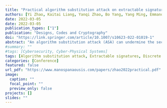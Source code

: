 ```yaml
---
title: "Practical algorithm substitution attack on extractable signatures"
authors: [Yi Zhao, Kaitai Liang, Yanqi Zhao, Bo Yang, Yang Ming, Emmanouil Panaousis]
date: 2022-03-05
date: 2022-03-05
publication_types: ["1"]
publication: "Designs, Codes and Cryptography"
doi: "https://link.springer.com/article/10.1007/s10623-022-01019-1"
abstract: "An algorithm substitution attack (ASA) can undermine the security of cryptographic primitives by subverting the original implementation. An ASA succeeds when it extracts secrets without being detected. To launch an ASA on signature schemes, existing studies often needed to collect signatures with successive indices to extract the signing key. However, collection with successive indices requires uninterrupted surveillance of the communication channel and a low transmission loss rate in practice. This hinders the practical implementation of current ASAs, thus causing users to misbelieve that the threat incurred by ASA is only theoretical and far from reality. In this study, we first classify a group of schemes called extractable signatures that achieve traditional security (unforgeability) by reductions ending with key extraction, thus demonstrating that there is a generic and practical approach for ASA with this class of signatures. Further, we present the implementation of ASAs in which only two signatures and no further requirements are needed for the extraction of widely used discrete log-based signatures such as DSA, Schnorr, and modified ElGamal signature schemes. Our attack presents a realistic threat to current signature applications, which can also be implemented in open and unstable environments such as vehicular ad hoc networks. Finally, we prove that the proposed ASA is undetectable against polynomial time detectors and physical timing analysis."
#summary: ""
#tags: [Cybersecurity, Cyber-Physical Systems]
tags: [Algorithm substitution attack, Extractable signatures, Discrete log, Arbitrary collection]
categories: [Conference]
featured: false
url_pdf: "https://www.manospanaousis.com/papers/zhao2022practical.pdf"
image:
  caption: ""
  focal_point: ""
  preview_only: false
projects: []
slides: ""
---
```

